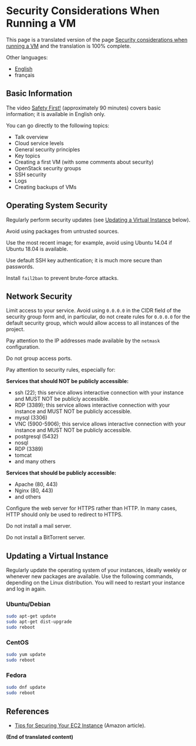 # Security Considerations When Running a VM

This page is a translated version of the page [Security considerations when running a VM](link-to-english-page) and the translation is 100% complete.

Other languages:

* [English](link-to-english-page)
* français


## Basic Information

The video [Safety First!](video-link) (approximately 90 minutes) covers basic information; it is available in English only.

You can go directly to the following topics:

* Talk overview
* Cloud service levels
* General security principles
* Key topics
* Creating a first VM (with some comments about security)
* OpenStack security groups
* SSH security
* Logs
* Creating backups of VMs


## Operating System Security

Regularly perform security updates (see [Updating a Virtual Instance](#updating-a-virtual-instance) below).

Avoid using packages from untrusted sources.

Use the most recent image; for example, avoid using Ubuntu 14.04 if Ubuntu 18.04 is available.

Use default SSH key authentication; it is much more secure than passwords.

Install `fail2ban` to prevent brute-force attacks.


## Network Security

Limit access to your service. Avoid using `0.0.0.0` in the CIDR field of the security group form and, in particular, do not create rules for `0.0.0.0` for the default security group, which would allow access to all instances of the project.

Pay attention to the IP addresses made available by the `netmask` configuration.

Do not group access ports.

Pay attention to security rules, especially for:

**Services that should NOT be publicly accessible:**

* ssh (22); this service allows interactive connection with your instance and MUST NOT be publicly accessible.
* RDP (3389); this service allows interactive connection with your instance and MUST NOT be publicly accessible.
* mysql (3306)
* VNC (5900-5906); this service allows interactive connection with your instance and MUST NOT be publicly accessible.
* postgresql (5432)
* nosql
* RDP (3389)
* tomcat
* and many others

**Services that should be publicly accessible:**

* Apache (80, 443)
* Nginx (80, 443)
* and others

Configure the web server for HTTPS rather than HTTP. In many cases, HTTP should only be used to redirect to HTTPS.

Do not install a mail server.

Do not install a BitTorrent server.


## Updating a Virtual Instance

Regularly update the operating system of your instances, ideally weekly or whenever new packages are available. Use the following commands, depending on the Linux distribution. You will need to restart your instance and log in again.

### Ubuntu/Debian

```bash
sudo apt-get update
sudo apt-get dist-upgrade
sudo reboot
```

### CentOS

```bash
sudo yum update
sudo reboot
```

### Fedora

```bash
sudo dnf update
sudo reboot
```


## References

* [Tips for Securing Your EC2 Instance](amazon-link) (Amazon article).


**(End of translated content)**

